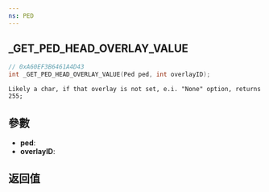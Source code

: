 ```yaml
---
ns: PED
---
```

## _GET_PED_HEAD_OVERLAY_VALUE

```c
// 0xA60EF3B6461A4D43
int _GET_PED_HEAD_OVERLAY_VALUE(Ped ped, int overlayID);
```

```
Likely a char, if that overlay is not set, e.i. "None" option, returns 255;  
```

## 參數
* **ped**: 
* **overlayID**: 

## 返回值
